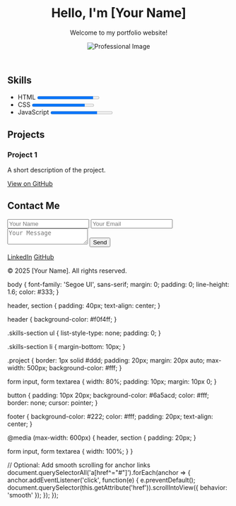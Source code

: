 <!DOCTYPE html>
<html lang="en">
<head>
  <meta charset="UTF-8" />
  <meta name="viewport" content="width=device-width, initial-scale=1.0"/>
  <title>My Portfolio</title>
  <link rel="stylesheet" href="styles.css" />
</head>
<body>
  <header class="home-section" id="home">
    <h1>Hello, I'm [Your Name]</h1>
    <p>Welcome to my portfolio website!</p>
    <img src="your-image.jpg" alt="Professional Image" />
  </header>

  <section class="skills-section" id="skills">
    <h2>Skills</h2>
    <ul>
      <li>HTML <progress value="90" max="100"></progress></li>
      <li>CSS <progress value="85" max="100"></progress></li>
      <li>JavaScript <progress value="75" max="100"></progress></li>
    </ul>
  </section>

  <section class="projects-section" id="projects">
    <h2>Projects</h2>
    <div class="project">
      <h3>Project 1</h3>
      <p>A short description of the project.</p>
      <a href="https://github.com/your-repo/project1" target="_blank">View on GitHub</a>
    </div>
  </section>

  <section class="contact-section" id="contact">
    <h2>Contact Me</h2>
    <form>
      <input type="text" placeholder="Your Name" required />
      <input type="email" placeholder="Your Email" required />
      <textarea placeholder="Your Message" required></textarea>
      <button type="submit">Send</button>
    </form>
    <div class="socials">
      <a href="https://linkedin.com/in/yourprofile">LinkedIn</a>
      <a href="https://github.com/yourprofile">GitHub</a>
    </div>
  </section>

  <footer>
    <p>&copy; 2025 [Your Name]. All rights reserved.</p>
  </footer>

  <script src="script.js"></script>
</body>
</html>

body {
  font-family: 'Segoe UI', sans-serif;
  margin: 0;
  padding: 0;
  line-height: 1.6;
  color: #333;
}

header, section {
  padding: 40px;
  text-align: center;
}

header {
  background-color: #f0f4ff;
}

.skills-section ul {
  list-style-type: none;
  padding: 0;
}

.skills-section li {
  margin-bottom: 10px;
}

.project {
  border: 1px solid #ddd;
  padding: 20px;
  margin: 20px auto;
  max-width: 500px;
  background-color: #fff;
}

form input, form textarea {
  width: 80%;
  padding: 10px;
  margin: 10px 0;
}

button {
  padding: 10px 20px;
  background-color: #6a5acd;
  color: #fff;
  border: none;
  cursor: pointer;
}

footer {
  background-color: #222;
  color: #fff;
  padding: 20px;
  text-align: center;
}

@media (max-width: 600px) {
  header, section {
    padding: 20px;
  }

  form input, form textarea {
    width: 100%;
  }
}

// Optional: Add smooth scrolling for anchor links
document.querySelectorAll('a[href^="#"]').forEach(anchor => {
  anchor.addEventListener('click', function(e) {
    e.preventDefault();
    document.querySelector(this.getAttribute('href')).scrollIntoView({
      behavior: 'smooth'
    });
  });
});
